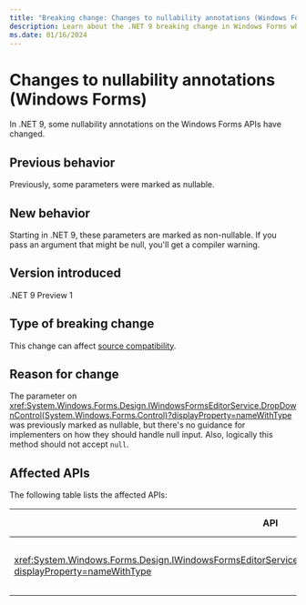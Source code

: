 ```yaml
---
title: "Breaking change: Changes to nullability annotations (Windows Forms)"
description: Learn about the .NET 9 breaking change in Windows Forms where some nullable reference type annotations have changed.
ms.date: 01/16/2024
---
```

# Changes to nullability annotations (Windows Forms)

In .NET 9, some nullability annotations on the Windows Forms APIs have changed.

## Previous behavior

Previously, some parameters were marked as nullable.

## New behavior

Starting in .NET 9, these parameters are marked as non-nullable. If you pass an argument that might be null, you'll get a compiler warning.

## Version introduced

.NET 9 Preview 1

## Type of breaking change

This change can affect [source compatibility](../../categories.md#source-compatibility).

## Reason for change

The parameter on <xref:System.Windows.Forms.Design.IWindowsFormsEditorService.DropDownControl(System.Windows.Forms.Control)?displayProperty=nameWithType> was previously marked as nullable, but there's no guidance for implementers on how they should handle null input. Also, logically this method should not accept `null`.

## Affected APIs

The following table lists the affected APIs:

| API | What changed | Recommended action |
| - | - | - |
| <xref:System.Windows.Forms.Design.IWindowsFormsEditorService.DropDownControl(System.Windows.Forms.Control)?displayProperty=nameWithType> | The `control` parameter is non-nullable | Make sure you're not passing a nullable `Control` to this method. Also, update any implementations of <xref:System.Windows.Forms.Design.IWindowsFormsEditorService> to remove nullability of the `DropDownControl` method's parameter. |
